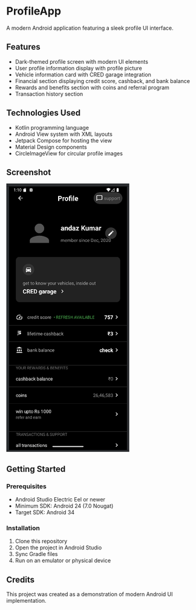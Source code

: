 # ProfileApp

A modern Android application featuring a sleek profile UI interface.

## Features

- Dark-themed profile screen with modern UI elements
- User profile information display with profile picture
- Vehicle information card with CRED garage integration
- Financial section displaying credit score, cashback, and bank balance
- Rewards and benefits section with coins and referral program
- Transaction history section

## Technologies Used

- Kotlin programming language
- Android View system with XML layouts
- Jetpack Compose for hosting the view
- Material Design components
- CircleImageView for circular profile images

## Screenshot

![Profile Screen](screenshot.png)

## Getting Started

### Prerequisites

- Android Studio Electric Eel or newer
- Minimum SDK: Android 24 (7.0 Nougat)
- Target SDK: Android 34

### Installation

1. Clone this repository
2. Open the project in Android Studio
3. Sync Gradle files
4. Run on an emulator or physical device

## Credits

This project was created as a demonstration of modern Android UI implementation.